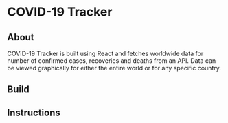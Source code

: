 # COVID-19 Tracker

## About

COVID-19 Tracker is built using React and fetches worldwide data for number of confirmed cases, recoveries and deaths from an API.
Data can be viewed graphically for either the entire world or for any specific country.

## Build

## Instructions

